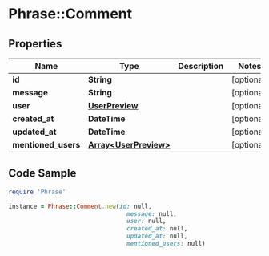 # Phrase::Comment

## Properties

Name | Type | Description | Notes
------------ | ------------- | ------------- | -------------
**id** | **String** |  | [optional] 
**message** | **String** |  | [optional] 
**user** | [**UserPreview**](UserPreview.md) |  | [optional] 
**created_at** | **DateTime** |  | [optional] 
**updated_at** | **DateTime** |  | [optional] 
**mentioned_users** | [**Array&lt;UserPreview&gt;**](UserPreview.md) |  | [optional] 

## Code Sample

```ruby
require 'Phrase'

instance = Phrase::Comment.new(id: null,
                                 message: null,
                                 user: null,
                                 created_at: null,
                                 updated_at: null,
                                 mentioned_users: null)
```


